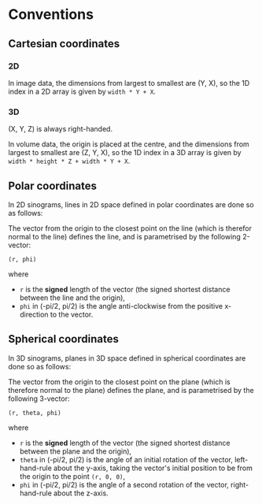 <!--- \page conventions Conventions

This file describes all mathematical conventions used throughout the library.
-->

# Conventions

## Cartesian coordinates

### 2D

In image data, the dimensions from largest to smallest are (Y, X), so the 1D index in a 2D array is given by
`width * Y + X`.

### 3D

(X, Y, Z) is always right-handed.

In volume data, the origin is placed at the centre, and the dimensions from largest to smallest are (Z, Y, X), so the 1D
index in a 3D array is given by `width * height * Z + width * Y + X`.

## Polar coordinates

In 2D sinograms, lines in 2D space defined in polar coordinates are done so as follows:

The vector from the origin to the closest point on the line (which is therefor normal to the line) defines the line, and
is parametrised by the following 2-vector:
```
(r, phi)
```
where
- `r` is the **signed** length of the vector (the signed shortest distance between the line and the origin),
- `phi` in (-pi/2, pi/2) is the angle anti-clockwise from the positive x-direction to the vector.

## Spherical coordinates

In 3D sinograms, planes in 3D space defined in spherical coordinates are done so as follows:

The vector from the origin to the closest point on the plane (which is therefore normal to the plane) defines the plane,
and is parametrised by the following 3-vector:

```
(r, theta, phi)
```

where

- `r` is the **signed** length of the vector (the signed shortest distance between the plane and the origin),
- `theta` in (-pi/2, pi/2) is the angle of an initial rotation of the vector, left-hand-rule about the y-axis, taking
  the vector's initial position to be from the origin to the point `(r, 0, 0)`,
- `phi` in (-pi/2, pi/2) is the angle of a second rotation of the vector, right-hand-rule about the z-axis.